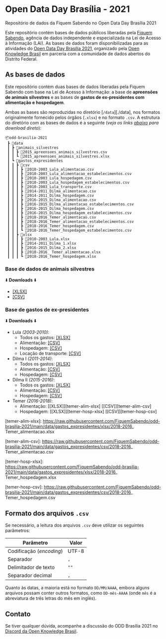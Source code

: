 # Open Data Day Brasília - 2021

Repositório de dados da Fiquem Sabendo no Open Data Day Brasília 2021

Este repositório contém bases de dados públicos liberadas pela [Fiquem Sabendo](https://fiquemsabendo.com.br/), agência de dados independente e especializada na Lei de Acesso à Informação (LAI). As bases de dados foram disponibilizadas para as atividades do [Open Data Day Brasília 2021](https://www.sympla.com.br/open-data-day-brasilia__1142950), organizado pela [Open Knowledge Brasil](https://www.ok.org.br/) em parceria com a comunidade de dados abertos do Distrito Federal.

## As bases de dados

Este repositório contém duas bases de dados liberadas pela Fiquem Sabendo com base na Lei de Acesso à Informação: a base de **apreensões de animais silvestres** e as bases de **gastos de ex-presidentes com alimentação e hospedagem**.

Ambas as bases são reproduzidas no diretório [`/data`][./data], nos formatos
originalmente fornecido pelos órgãos (`.xlsx`) e no formato `.csv`. A estrutura
do diretório com as bases de dados é a seguinte (*veja os links
[abaixo](#base-de-dados-de-animais-silvestres) para download direto*):

```
📦odd-brasilia-2021
 ┣ 📂data
 ┃ ┣ 📂animais_silvestres
 ┃ ┃ ┣ 📜2015_apreensoes_animais_silvestres.csv
 ┃ ┃ ┗ 📜2015_apreensoes_animais_silvestres.xlsx
 ┃ ┗ 📂gastos_expresidentes
 ┃ ┃ ┣ 📂csv
 ┃ ┃ ┃ ┣ 📜2010-2003_Lula_alimentacao.csv
 ┃ ┃ ┃ ┣ 📜2010-2003_Lula_alimentacao_estabelecimentos.csv
 ┃ ┃ ┃ ┣ 📜2010-2003_Lula_hospedagem.csv
 ┃ ┃ ┃ ┣ 📜2010-2003_Lula_hospedagem_estabelecimentos.csv
 ┃ ┃ ┃ ┣ 📜2010-2003_Lula_transporte.csv
 ┃ ┃ ┃ ┣ 📜2014-2011_Dilma_alimentacao.csv
 ┃ ┃ ┃ ┣ 📜2014-2011_Dilma_hospedagem.csv
 ┃ ┃ ┃ ┣ 📜2016-2015_Dilma_alimentacao.csv
 ┃ ┃ ┃ ┣ 📜2016-2015_Dilma_alimentacao_estabelecimentos.csv
 ┃ ┃ ┃ ┣ 📜2016-2015_Dilma_hospedagem.csv
 ┃ ┃ ┃ ┣ 📜2016-2015_Dilma_hospedagem_estabelecimentos.csv
 ┃ ┃ ┃ ┣ 📜2018-2016_Temer_alimentacao.csv
 ┃ ┃ ┃ ┣ 📜2018-2016_Temer_alimentacao_estabelecimentos.csv
 ┃ ┃ ┃ ┣ 📜2018-2016_Temer_hospedagem.csv
 ┃ ┃ ┃ ┗ 📜2018-2016_Temer_hospedagem_estabelecimentos.csv
 ┃ ┃ ┣ 📂xlsx
 ┃ ┃ ┃ ┣ 📜2010-2003_Lula.xlsx
 ┃ ┃ ┃ ┣ 📜2014-2011_Dilma_1.xlsx
 ┃ ┃ ┃ ┣ 📜2016-2015_Dilma_2.xlsx
 ┃ ┃ ┃ ┣ 📜2018-2016_ Temer_alimentacao.xlsx
 ┃ ┃ ┃ ┗ 📜2018-2016_Temer_hospedagem.xlsx
```

### Base de dados de animais silvestres

⬇️ **Downloads** ⬇️

- [[XLSX]](https://raw.githubusercontent.com/FiquemSabendo/odd-brasilia-2021/blob/main/data/animais_silvestres/2015_apreensoes_animais_silvestres.xlsx)
- [[CSV]](https://raw.githubusercontent.com/FiquemSabendo/odd-brasilia-2021/main/data/animais_silvestres/2015_apreensoes_animais_silvestres.csv)

### Base de gastos de ex-presidentes

⬇️ **Downloads** ⬇️

- Lula *(2003-2010)*:
  - Todos os gastos: [[XLSX]][lula-xlsx]
  - Alimentação: [[CSV]][lula-alim-csv]
  - Hospedagem: [[CSV]][lula-hosp-csv]
  - Locação de transporte: [[CSV]][lula-tran-csv]
- Dilma I *(2011-2014)*:
  - Todos os gastos: [[XLSX]][dilma-1-xlsx]
  - Alimentação: [[CSV]][dilma-1-alim-csv]
  - Hospedagem: [[CSV]][dilma-1-hosp-csv]
- Dilma II *(2015-2016)*:
  - Todos os gastos: [[XLSX]][dilma-2-xlsx]
  - Alimentação: [[CSV]][dilma-2-alim-csv]
  - Hospedagem: [[CSV]][dilma-2-hosp-csv]
- Temer *(2016-2018)*:
  - Alimentação: [[XLSX]][temer-alim-xlsx] [[CSV]][temer-alim-csv]
  - Hospedagem: [[XLSX]][temer-hosp-xlsx] [[CSV]][temer-hosp-csv]

[lula-xlsx]: https://raw.githubusercontent.com/FiquemSabendo/odd-brasilia-2021/main/data/gastos_expresidentes/xlsx/2010-2003_Lula.xlsx

[lula-alim-csv]: https://raw.githubusercontent.com/FiquemSabendo/odd-brasilia-2021/main/data/gastos_expresidentes/csv/2010-2003_Lula_alimentacao.csv

[lula-hosp-csv]: https://raw.githubusercontent.com/FiquemSabendo/odd-brasilia-2021/main/data/gastos_expresidentes/csv/2010-2003_Lula_hospedagem.csv

[lula-tran-csv]: https://raw.githubusercontent.com/FiquemSabendo/odd-brasilia-2021/main/data/gastos_expresidentes/csv/2010-2003_Lula_transporte.csv

[dilma-1-xlsx]: https://raw.githubusercontent.com/FiquemSabendo/odd-brasilia-2021/main/data/gastos_expresidentes/xlsx/2014-2011_Dilma_1.xlsx

[dilma-1-alim-csv]: https://raw.githubusercontent.com/FiquemSabendo/odd-brasilia-2021/main/data/gastos_expresidentes/csv/2014-2011_Dilma_alimentacao.csv

[dilma-1-hosp-csv]: https://raw.githubusercontent.com/FiquemSabendo/odd-brasilia-2021/main/data/gastos_expresidentes/csv/2014-2011_Dilma_hospedagem.csv

[dilma-2-xlsx]: https://raw.githubusercontent.com/FiquemSabendo/odd-brasilia-2021/main/data/gastos_expresidentes/xlsx/2016-2015_Dilma_2.xlsx

[dilma-2-alim-csv]: https://raw.githubusercontent.com/FiquemSabendo/odd-brasilia-2021/main/data/gastos_expresidentes/csv/2016-2015_Dilma_alimentacao.csv

[dilma-2-hosp-csv]: https://raw.githubusercontent.com/FiquemSabendo/odd-brasilia-2021/main/data/gastos_expresidentes/csv/2016-2015_Dilma_hospedagem.csv

[temer-alim-xlsx]: https://raw.githubusercontent.com/FiquemSabendo/odd-brasilia-2021/main/data/gastos_expresidentes/xlsx/2018-2016_ Temer_alimentacao.xlsx

[temer-alim-csv]: https://raw.githubusercontent.com/FiquemSabendo/odd-brasilia-2021/main/data/gastos_expresidentes/csv/2018-2016_ Temer_alimentacao.csv

[temer-hosp-xlsx]: https://raw.githubusercontent.com/FiquemSabendo/odd-brasilia-2021/main/data/gastos_expresidentes/xlsx/2018-2016_ Temer_hospedagem.xlsx

[temer-hosp-csv]: https://raw.githubusercontent.com/FiquemSabendo/odd-brasilia-2021/main/data/gastos_expresidentes/csv/2018-2016_ Temer_hospedagem.csv

## Formato dos arquivos `.csv`

Se necessário, a leitura dos arquivos `.csv` deve utilizar os seguintes
parâmetros:

| Parâmetro | Valor |
| ------ | ------ |
| Codificação (*encoding*) | UTF-8 |
| Separador | `,` |
| Delimitador de texto | `""` |
| Separador decimal | `,` |

Quanto às datas, a maioria está no formato `DD/MM/AAAA`, embora alguns arquivos
possam conter outros formatos, como `DD-mês-AAAA` (onde `mês` é a abreviatura
de três letras do mês em inglês).

## Contato

Se tiver qualquer dúvida, acompanhe a discussão do ODD Brasília 2021 no 
[Discord da Open Knowledge Brasil](https://discord.gg/WpSsGW47).
